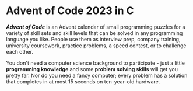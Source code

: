# Advent of Code 2023 in C

***Advent of Code*** is an Advent calendar of small programming puzzles for a variety of skill sets and skill levels that can be solved in any programming language you like. People use them as interview prep, company training, university coursework, practice problems, a speed contest, or to challenge each other.

You don't need a computer science background to participate - just a little **programming knowledge** and some **problem solving skills** will get you pretty far. Nor do you need a fancy computer; every problem has a solution that completes in at most 15 seconds on ten-year-old hardware.
